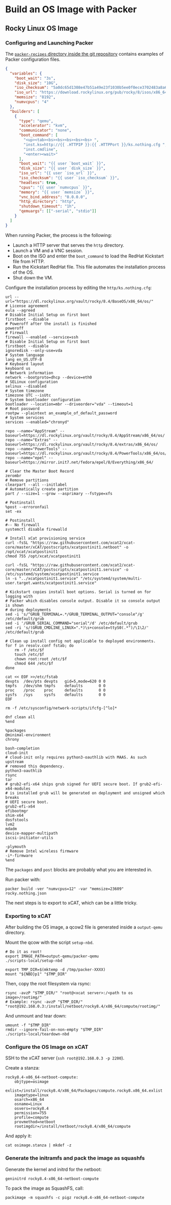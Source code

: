 # Build an OS Image with Packer

## Rocky Linux OS Image

### Configuring and Launching Packer

The [`packer-recipes` directory inside the git repository](https://github.com/SquareFactory/ClusterFactory-CE/tree/main/packer-recipes) contains examples of Packer configuration files.

```json title="rocky.nothing.json"
{
  "variables": {
    "boot_wait": "3s",
    "disk_size": "10G",
    "iso_checksum": "5a0dc65d1308e47b51a49e23f1030b5ee0f0ece3702483a8a6554382e893333c",
    "iso_url": "https://download.rockylinux.org/pub/rocky/8/isos/x86_64/Rocky-8.5-x86_64-boot.iso",
    "memsize": "8192",
    "numvcpus": "4"
  },
  "builders": [
    {
      "type": "qemu",
      "accelerator": "kvm",
      "communicator": "none",
      "boot_command": [
        "<up><tab><bs><bs><bs><bs><bs> ",
        "inst.ks=http://{{ .HTTPIP }}:{{ .HTTPPort }}/ks.nothing.cfg ",
        "inst.cmdline",
        "<enter><wait>"
      ],
      "boot_wait": "{{ user `boot_wait` }}",
      "disk_size": "{{ user `disk_size` }}",
      "iso_url": "{{ user `iso_url` }}",
      "iso_checksum": "{{ user `iso_checksum` }}",
      "headless": true,
      "cpus": "{{ user `numvcpus` }}",
      "memory": "{{ user `memsize` }}",
      "vnc_bind_address": "0.0.0.0",
      "http_directory": "http",
      "shutdown_timeout": "1h",
      "qemuargs": [["-serial", "stdio"]]
    }
  ]
}
```

When running Packer, the process is the following:

- Launch a HTTP server that serves the `http` directory.
- Launch a VM and a VNC session.
- Boot on the ISO and enter the `boot_command` to load the RedHat Kickstart file from HTTP.
- Run the Kickstart RedHat file. This file automates the installation process of the OS.
- Shut down the VM.

Configure the installation process by editing the `http/ks.nothing.cfg`:

```shell title="http/ks.nothing.cfg"
url --url="https://dl.rockylinux.org/vault/rocky/8.4/BaseOS/x86_64/os/"
# License agreement
eula --agreed
# Disable Initial Setup on first boot
firstboot --disable
# Poweroff after the install is finished
poweroff
# Firewall
firewall --enabled --service=ssh
# Disable Initial Setup on first boot
firstboot --disable
ignoredisk --only-use=vda
# System language
lang en_US.UTF-8
# Keyboard layout
keyboard us
# Network information
network --bootproto=dhcp --device=eth0
# SELinux configuration
selinux --disabled
# System timezone
timezone UTC --isUtc
# System bootloader configuration
bootloader --location=mbr --driveorder="vda" --timeout=1
# Root password
rootpw --plaintext an_example_of_default_password
# System services
services --enabled="chronyd"

repo --name="AppStream" --baseurl=https://dl.rockylinux.org/vault/rocky/8.4/AppStream/x86_64/os/
repo --name="Extras" --baseurl=https://dl.rockylinux.org/vault/rocky/8.4/extras/x86_64/os/
repo --name="PowerTools" --baseurl=https://dl.rockylinux.org/vault/rocky/8.4/PowerTools/x86_64/os/
repo --name="epel" --baseurl=https://mirror.init7.net/fedora/epel/8/Everything/x86_64/

# Clear the Master Boot Record
zerombr
# Remove partitions
clearpart --all --initlabel
# Automatically create partition
part / --size=1 --grow --asprimary --fstype=xfs

# Postinstall
%post --erroronfail
set -ex

# Postinstall
#-- No firewall
systemctl disable firewalld

# Install xCat provisioning service
curl -fsSL "https://raw.githubusercontent.com/xcat2/xcat-core/master/xCAT/postscripts/xcatpostinit1.netboot" -o /opt/xcat/xcatpostinit1
chmod 755 /opt/xcat/xcatpostinit1

curl -fsSL "https://raw.githubusercontent.com/xcat2/xcat-core/master/xCAT/postscripts/xcatpostinit1.service" -o /etc/systemd/system/xcatpostinit1.service
ln -s "../xcatpostinit1.service" "/etc/systemd/system/multi-user.target.wants/xcatpostinit1.service"

# Kickstart copies install boot options. Serial is turned on for logging with
# Packer which disables console output. Disable it so console output is shown
# during deployments
sed -i 's/^GRUB_TERMINAL=.*/GRUB_TERMINAL_OUTPUT="console"/g' /etc/default/grub
sed -i '/GRUB_SERIAL_COMMAND="serial"/d' /etc/default/grub
sed -ri 's/(GRUB_CMDLINE_LINUX=".*)\s+console=ttyS0(.*")/\1\2/' /etc/default/grub

# Clean up install config not applicable to deployed environments.
for f in resolv.conf fstab; do
    rm -f /etc/$f
    touch /etc/$f
    chown root:root /etc/$f
    chmod 644 /etc/$f
done

cat << EOF >>/etc/fstab
devpts  /dev/pts devpts   gid=5,mode=620 0 0
tmpfs   /dev/shm tmpfs    defaults       0 0
proc    /proc    proc     defaults       0 0
sysfs   /sys     sysfs    defaults       0 0
EOF

rm -f /etc/sysconfig/network-scripts/ifcfg-[^lo]*

dnf clean all
%end

%packages
@minimal-environment
chrony

bash-completion
cloud-init
# cloud-init only requires python3-oauthlib with MAAS. As such upstream
# removed this dependency.
python3-oauthlib
rsync
tar
# grub2-efi-x64 ships grub signed for UEFI secure boot. If grub2-efi-x64-modules
# is installed grub will be generated on deployment and unsigned which breaks
# UEFI secure boot.
grub2-efi-x64
efibootmgr
shim-x64
dosfstools
lvm2
mdadm
device-mapper-multipath
iscsi-initiator-utils

-plymouth
# Remove Intel wireless firmware
-i*-firmware
%end
```

The `packages` and `post` blocks are probably what you are interested in.

Run packer with:

```shell title="user@local:/ClusterFactory-CE/packer-recipes/rocky"
packer build -ver "numvcpus=12" -var "memsize=23609" rocky.nothing.json
```

The next steps is to export to xCAT, which can be a little tricky.

### Exporting to xCAT

After building the OS image, a qcow2 file is generated inside a `output-qemu` directory.

Mount the qcow with the script `setup-nbd`.

```shell title="root@local:/ClusterFactory-CE/packer-recipes/rocky"
# Do it as root!
export IMAGE_PATH=output-qemu/packer-qemu
./scripts-local/setup-nbd

export TMP_DIR=$(mktemp -d /tmp/packer-XXXX)
mount "${NBD}p1" "$TMP_DIR"
```

Then, copy the root filesystem via rsync:

```shell title="root@local:/ClusterFactory-CE/packer-recipes/rocky"
rsync -avzP "$TMP_DIR/" "root@<xcat server>:/<path to os image>/rootimg/"
# Example: rsync -avzP "$TMP_DIR/" "root@192.168.0.3:/install/netboot/rocky8.4/x86_64/compute/rootimg/"
```

And unmount and tear down:

```shell title="root@local:/ClusterFactory-CE/packer-recipes/rocky"
umount -f "$TMP_DIR"
rmdir --ignore-fail-on-non-empty "$TMP_DIR"
./scripts-local/teardown-nbd
```

### Configure the OS Image on xCAT

SSH to the xCAT server (`ssh root@192.168.0.3 -p 2200`).

Create a stanza:

```shell title="osimage.stanza"
rocky8.4-x86_64-netboot-compute:
    objtype=osimage
    exlist=/install/rocky8.4/x86_64/Packages/compute.rocky8.x86_64.exlist
    imagetype=linux
    osarch=x86_64
    osname=Linux
    osvers=rocky8.4
    permission=755
    profile=compute
    provmethod=netboot
    rootimgdir=/install/netboot/rocky8.4/x86_64/compute
```

And apply it:

```shell title="ssh root@xcat"
cat osimage.stanza | mkdef -z
```

### Generate the initramfs and pack the image as squashfs

Generate the kernel and initrd for the netboot:

```shell title="ssh root@xcat"
geninitrd rocky8.4-x86_64-netboot-compute
```

To pack the image as SquashFS, call:

```shell title="ssh root@xcat"
packimage -m squashfs -c pigz rocky8.4-x86_64-netboot-compute
```
